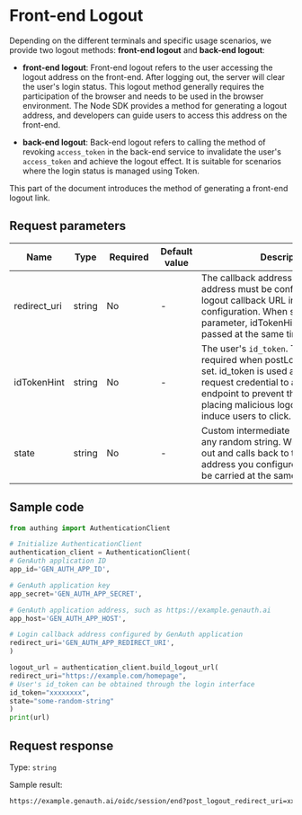 # Front-end Logout

<LastUpdated />

Depending on the different terminals and specific usage scenarios, we provide two logout methods: **front-end logout** and **back-end logout**:

- **front-end logout**: Front-end logout refers to the user accessing the logout address on the front-end. After logging out, the server will clear the user's login status. This logout method generally requires the participation of the browser and needs to be used in the browser environment. The Node SDK provides a method for generating a logout address, and developers can guide users to access this address on the front-end.

- **back-end logout**: Back-end logout refers to calling the method of revoking `access_token` in the back-end service to invalidate the user's `access_token` and achieve the logout effect. It is suitable for scenarios where the login status is managed using Token.

This part of the document introduces the method of generating a front-end logout link.

## Request parameters

| Name         | Type   | <div style="width:80px">Required</div> | Default value | <div style="width:300px">Description</div>                                                                                                                                                                                                                | <div style="width:200px"></div>Sample value</div> |
| ------------ | ------ | -------------------------------------- | ------------- | --------------------------------------------------------------------------------------------------------------------------------------------------------------------------------------------------------------------------------------------------------- | ------------------------------------------------- |
| redirect_uri | string | No                                     | -             | The callback address after logout. This address must be configured in the logout callback URL in the application configuration. When setting this parameter, idTokenHint must be passed at the same time.                                                 | `https://example.com/homepage`                    |
| idTokenHint  | string | No                                     | -             | The user's `id_token`. This parameter is required when postLogoutRedirectUri is set. id_token is used as the user's request credential to access this endpoint to prevent third parties from placing malicious logout addresses to induce users to click. | `xxxxxxxx`                                        |
| state        | string | No                                     | -             | Custom intermediate state, which is any random string. When the user logs out and calls back to the callback address you configured, this state will be carried at the same time.                                                                         | `some-random-string`                              |

## Sample code

```python
from authing import AuthenticationClient

# Initialize AuthenticationClient
authentication_client = AuthenticationClient(
# GenAuth application ID
app_id='GEN_AUTH_APP_ID',

# GenAuth application key
app_secret='GEN_AUTH_APP_SECRET',

# GenAuth application address, such as https://example.genauth.ai
app_host='GEN_AUTH_APP_HOST',

# Login callback address configured by GenAuth application
redirect_uri='GEN_AUTH_APP_REDIRECT_URI',
)

logout_url = authentication_client.build_logout_url(
redirect_uri="https://example.com/homepage",
# User's id_token can be obtained through the login interface
id_token="xxxxxxxx",
state="some-random-string"
)
print(url)
```

## Request response

Type: `string`

Sample result:

```txt
https://example.genauth.ai/oidc/session/end?post_logout_redirect_uri=xxx&id_token_hint=xxxx&state=xxxx
```
